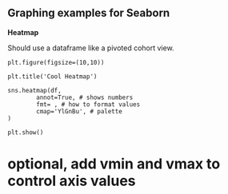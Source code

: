 ## Graphing examples for Seaborn

**Heatmap**

Should use a dataframe like a pivoted cohort view.

```
plt.figure(figsize=(10,10))

plt.title('Cool Heatmap')

sns.heatmap(df, 
  	    annot=True, # shows numbers
	    fmt= , # how to format values
	    cmap='YlGnBu', # palette
)

plt.show()
```

# optional, add vmin and vmax to control axis values 

```
